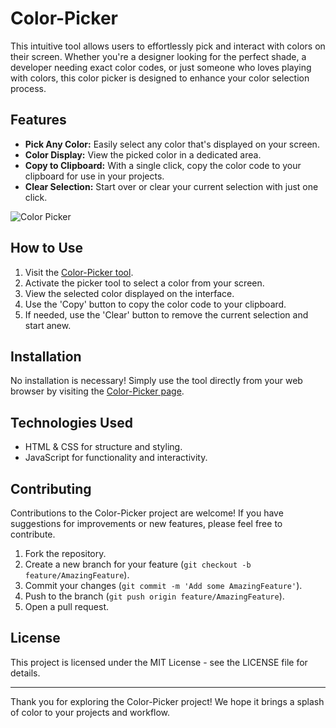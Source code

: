 # Color-Picker

This intuitive tool allows users to effortlessly pick and interact with colors on their screen. Whether you're a designer looking for the perfect shade, a developer needing exact color codes, or just someone who loves playing with colors, this color picker is designed to enhance your color selection process.

## Features

- **Pick Any Color:** Easily select any color that's displayed on your screen.
- **Color Display:** View the picked color in a dedicated area.
- **Copy to Clipboard:** With a single click, copy the color code to your clipboard for use in your projects.
- **Clear Selection:** Start over or clear your current selection with just one click.

![Color Picker](https://upload.wikimedia.org/wikipedia/commons/c/c5/Colorwheel.svg)

## How to Use

1. Visit the [Color-Picker tool](https://ahmad2shadab.github.io/Color-Picker/).
2. Activate the picker tool to select a color from your screen.
3. View the selected color displayed on the interface.
4. Use the 'Copy' button to copy the color code to your clipboard.
5. If needed, use the 'Clear' button to remove the current selection and start anew.

## Installation

No installation is necessary! Simply use the tool directly from your web browser by visiting the [Color-Picker page](https://ahmad2shadab.github.io/Color-Picker/).

## Technologies Used

- HTML & CSS for structure and styling.
- JavaScript for functionality and interactivity.

## Contributing

Contributions to the Color-Picker project are welcome! If you have suggestions for improvements or new features, please feel free to contribute.

1. Fork the repository.
2. Create a new branch for your feature (`git checkout -b feature/AmazingFeature`).
3. Commit your changes (`git commit -m 'Add some AmazingFeature'`).
4. Push to the branch (`git push origin feature/AmazingFeature`).
5. Open a pull request.

## License

This project is licensed under the MIT License - see the LICENSE file for details.

---

Thank you for exploring the Color-Picker project! We hope it brings a splash of color to your projects and workflow.
